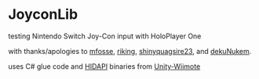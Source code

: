 # JoyconLib
testing Nintendo Switch Joy-Con input with HoloPlayer One

with thanks/apologies to [mfosse](https://github.com/mfosse/JoyCon-Driver), [riking](https://github.com/riking/joycon), [shinyquagsire23](https://github.com/shinyquagsire23/HID-Joy-Con-Whispering), and [dekuNukem](https://github.com/dekuNukem/Nintendo_Switch_Reverse_Engineering).

uses C# glue code and [HIDAPI](https://github.com/signal11/hidapi) binaries from [Unity-Wiimote](https://github.com/Flafla2/Unity-Wiimote)
